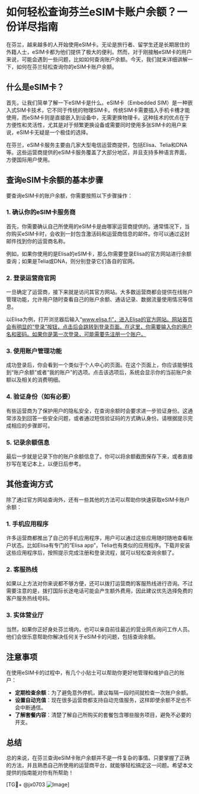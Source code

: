 # 如何轻松查询芬兰eSIM卡账户余额？一份详尽指南

在芬兰，越来越多的人开始使用eSIM卡。无论是旅行者、留学生还是长期居住的外籍人士，eSIM卡都为他们提供了极大的便利。然而，对于刚接触eSIM卡的用户来说，可能会遇到一些问题，比如如何查询账户余额。今天，我们就来详细讲解一下，如何在芬兰轻松查询你的eSIM卡账户余额。

## 什么是eSIM卡？

首先，让我们简单了解一下eSIM卡是什么。eSIM卡（Embedded SIM）是一种嵌入式SIM卡技术，它不同于传统的物理SIM卡。传统SIM卡需要插入手机卡槽才能使用，而eSIM卡则是直接嵌入到设备中，无需更换物理卡。这种技术的优点在于方便性和灵活性，尤其是对于频繁更换设备或需要同时使用多张SIM卡的用户来说，eSIM卡无疑是一个极佳的选择。

在芬兰，eSIM卡服务主要由几家大型电信运营商提供，包括Elisa、Telia和DNA等。这些运营商提供的eSIM卡服务覆盖了大部分地区，并且支持多种语言界面，方便国际用户使用。

## 查询eSIM卡余额的基本步骤

要查询eSIM卡的账户余额，你需要按照以下步骤操作：

### 1. 确认你的eSIM卡服务商

首先，你需要确认自己所使用的eSIM卡是由哪家运营商提供的。通常情况下，当你购买eSIM卡时，会收到一封包含激活码和运营商信息的邮件。你可以通过这封邮件找到你的运营商名称。

例如，如果你使用的是Elisa的eSIM卡，那么你需要登录Elisa的官方网站进行余额查询；如果是Telia或DNA，则分别登录它们各自的官网。

### 2. 登录运营商官网

一旦确定了运营商，接下来就是访问其官方网站。大多数运营商都会提供在线账户管理功能，允许用户随时查看自己的账户余额、通话记录、数据流量使用情况等信息。

以Elisa为例，打开浏览器后输入“www.elisa.fi”，进入Elisa的官方网站。网站首页会有明显的“登录”按钮，点击后会跳转到登录页面。在这里，你需要输入你的用户名和密码。如果你是第一次登录，可能需要先注册一个账户。

### 3. 使用账户管理功能

成功登录后，你会看到一个类似于个人中心的页面。在这个页面上，你应该能够找到“账户余额”或者“我的账户”的选项。点击该选项后，系统会显示你的当前账户余额以及相关的消费明细。

### 4. 验证身份（如有必要）

有些运营商为了保护用户的隐私安全，在查询余额时会要求进一步验证身份。这通常涉及到回答一些安全问题，或者通过短信验证码的方式确认身份。请根据提示完成相应的步骤即可。

### 5. 记录余额信息

最后一步就是记录下你的账户余额信息了。你可以将余额截图保存下来，或者直接抄写在笔记本上，以便日后参考。

## 其他查询方式

除了通过官方网站查询外，还有一些其他的方法可以帮助你快速获取eSIM卡账户余额：

### 1. 手机应用程序

许多运营商都推出了自己的手机应用程序，用户可以通过这些应用随时随地查看账户状态。比如Elisa有专门的“Elisa app”，Telia也有类似的应用程序。下载并安装这些应用程序后，按照提示完成注册和登录流程，就可以轻松查询余额了。

### 2. 客服热线

如果以上方法对你来说都不够方便，还可以拨打运营商的客服热线进行咨询。不过需要注意的是，拨打国际长途电话可能会产生额外费用，因此建议优先选择免费的客户服务热线号码。

### 3. 实体营业厅

当然，如果你正好身处芬兰境内，也可以亲自前往最近的营业网点询问工作人员。他们会很乐意帮助你解决任何关于eSIM卡的问题，包括查询余额。

## 注意事项

在使用eSIM卡的过程中，有几个小贴士可以帮助你更好地管理和维护自己的账户：

- **定期检查余额**：为了避免意外停机，建议每隔一段时间就检查一次账户余额。
- **设置自动充值**：现在很多运营商都支持自动充值服务，这样即使余额不足也不会中断通信。
- **了解套餐内容**：清楚了解自己所购买的套餐包含哪些服务项目，避免不必要的开支。

## 总结

总的来说，在芬兰查询eSIM卡账户余额并不是一件复杂的事情。只要掌握了正确的方法，并且熟悉自己所使用的运营商平台，就能够轻松搞定这一问题。希望本文提供的指南能对你有所帮助！

[TG💪+ @jx0703 ![Image](https://github.com/user-attachments/assets/dbca1d08-cadb-493c-b0ec-ad6f7a83f270)]